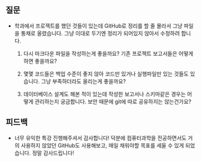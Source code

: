 ## 질문

* 학과에서 프로젝트를 했던 것들이 있는데 GitHub로 정리를 할 줄 몰라서 그냥 파일을 통채로 올렸습니다. 그냥 이대로 두기엔 정리가 되어있지 않아서 수정하려 합니다.

  1. 다시 마크다운 파일을 작성하는게 좋을까요? 기존 프로젝트 보고서들은 어떻게 하면 좋을까요?

  2. 몇몇 코드들은 백업 수준이 좋지 않아 코드만 있거나 실행파일만 있는 것들도 있습니다. 그냥 부족하더라도 올리는게 좋을까요?
  3. 데이터베이스 설계도 해본 적이 있는데 작성한 보고서나 스키마같은 경우는 어떻게 관리하는지 궁금합니다. 보안 때문에 git에 따로 공유하지는 않는건가요?



## 피드백

* 너무 유익한 특강 진행해주셔서 감사합니다! 덕분에 컴퓨터과학을 전공하면서도 거의 사용하지 않았던 GitHub도 사용해보고, 매일 채워야할 목표를 세울 수 있게 되었습니다. 정말 감사드립니다!